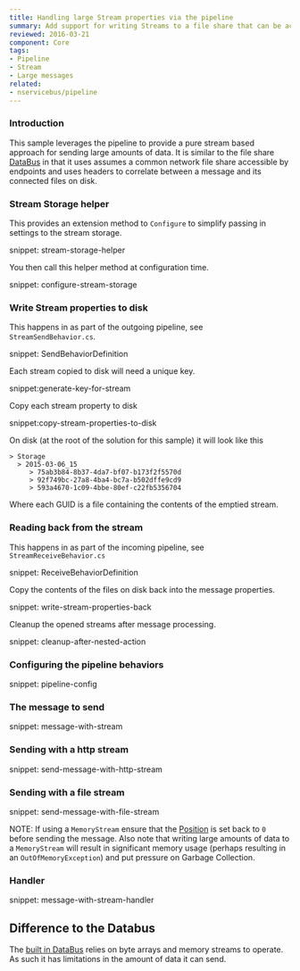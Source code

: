 ```yaml
---
title: Handling large Stream properties via the pipeline
summary: Add support for writing Streams to a file share that can be accessed by multiple endpoints.
reviewed: 2016-03-21
component: Core
tags:
- Pipeline
- Stream
- Large messages
related:
- nservicebus/pipeline
---
```



### Introduction

This sample leverages the pipeline to provide a pure stream based approach for sending large amounts of data. It is similar to the file share [DataBus](/nservicebus/messaging/databus.md) in that it uses assumes a common network file share accessible by endpoints and uses headers to correlate between a message and its connected files on disk. 


### Stream Storage helper

This provides an extension method to `Configure` to simplify passing in settings to the stream storage.

snippet: stream-storage-helper

You then call this helper method at configuration time.

snippet: configure-stream-storage


### Write Stream properties to disk

This happens in as part of the outgoing pipeline, see `StreamSendBehavior.cs`.

snippet: SendBehaviorDefinition

Each stream copied to disk will need a unique key.

snippet:generate-key-for-stream

Copy each stream property to disk

snippet:copy-stream-properties-to-disk

On disk (at the root of the solution for this sample) it will look like this

```
> Storage
  > 2015-03-06_15
     > 75ab3b84-8b37-4da7-bf07-b173f2f5570d
     > 92f749bc-27a8-4ba4-bc7a-b502dffe9cd9
     > 593a4670-1c09-4bbe-80ef-c22fb5356704
```

Where each GUID is a file containing the contents of the emptied stream.


### Reading back from the stream

This happens in as part of the incoming pipeline, see `StreamReceiveBehavior.cs`

snippet: ReceiveBehaviorDefinition

Copy the contents of the files on disk back into the message properties.

snippet: write-stream-properties-back

Cleanup the opened streams after message processing.

snippet: cleanup-after-nested-action


### Configuring the pipeline behaviors

snippet: pipeline-config


### The message to send

snippet: message-with-stream


### Sending with a http stream

snippet: send-message-with-http-stream


### Sending with a file stream

snippet: send-message-with-file-stream

NOTE: If using a `MemoryStream` ensure that the [Position](https://msdn.microsoft.com/en-us/library/system.io.memorystream.position.aspx) is set back to `0` before sending the message. Also note that writing large amounts of data to a `MemoryStream` will result in significant memory usage (perhaps resulting in an `OutOfMemoryException`) and put pressure on Garbage Collection.


### Handler

snippet: message-with-stream-handler


## Difference to the Databus

The [built in DataBus](/nservicebus/messaging/databus.md) relies on byte arrays and memory streams to operate. As such it has limitations in the amount of data it can send.
